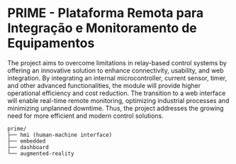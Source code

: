 # PRIME - Plataforma Remota para Integração e Monitoramento de Equipamentos

The project aims to overcome limitations in relay-based control systems by offering an innovative solution to enhance connectivity, usability, and web integration. By integrating an internal microcontroller, current sensor, timer, and other advanced functionalities, the module will provide higher operational efficiency and cost reduction. The transition to a web interface will enable real-time remote monitoring, optimizing industrial processes and minimizing unplanned downtime. Thus, the project addresses the growing need for more efficient and modern control solutions.

```
prime/
├── hmi (human-machine interface)
├── embedded
├── dashboard
└── augmented-reality
```
